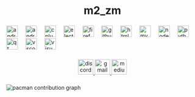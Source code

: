 <h1 align="center">m2_zm</h1>

###

<div align="left">
  <img src="https://cdn.jsdelivr.net/gh/devicons/devicon/icons/android/android-original.svg" height="30" alt="android logo"  />
  <img width="12" />
  <img src="https://cdn.jsdelivr.net/gh/devicons/devicon/icons/androidstudio/androidstudio-original.svg" height="30" alt="androidstudio logo"  />
  <img width="12" />
  <img src="https://cdn.jsdelivr.net/gh/devicons/devicon/icons/cplusplus/cplusplus-original.svg" height="30" alt="cplusplus logo"  />
  <img width="12" />
  <img src="https://cdn.jsdelivr.net/gh/devicons/devicon/icons/electron/electron-original.svg" height="30" alt="electron logo"  />
  <img width="12" />
  <img src="https://cdn.jsdelivr.net/gh/devicons/devicon/icons/firefox/firefox-original.svg" height="30" alt="firefox logo"  />
  <img width="12" />
  <img src="https://cdn.jsdelivr.net/gh/devicons/devicon/icons/github/github-original.svg" height="30" alt="github logo"  />
  <img width="12" />
  <img src="https://cdn.jsdelivr.net/gh/devicons/devicon/icons/html5/html5-original.svg" height="30" alt="html5 logo"  />
  <img width="12" />
  <img src="https://cdn.jsdelivr.net/gh/devicons/devicon/icons/mysql/mysql-original.svg" height="30" alt="mysql logo"  />
  <img width="12" />
  <img src="https://cdn.jsdelivr.net/gh/devicons/devicon/icons/nodejs/nodejs-original.svg" height="30" alt="nodejs logo"  />
  <img width="12" />
  <img src="https://cdn.jsdelivr.net/gh/devicons/devicon/icons/python/python-original.svg" height="30" alt="python logo"  />
  <img width="12" />
  <img src="https://cdn.jsdelivr.net/gh/devicons/devicon/icons/qt/qt-original.svg" height="30" alt="qt logo"  />
  <img width="12" />
  <img src="https://cdn.jsdelivr.net/gh/devicons/devicon/icons/vscode/vscode-original.svg" height="30" alt="vscode logo"  />
  <img width="12" />
  <img src="https://cdn.jsdelivr.net/gh/devicons/devicon/icons/visualstudio/visualstudio-plain.svg" height="30" alt="visualstudio logo"  />
</div>

###

<div align="center">
  <a href="https://discord.com/users/874969941583999037" target="_blank">
    <img src="https://img.shields.io/static/v1?message=m2_zm&logo=discord&label=&color=7289DA&logoColor=logo&labelColor=&style=for-the-badge" height="40" alt="discord logo"  />
  </a>
  <a href="mailto:m2zmforever@gmail.com" target="_blank">
    <img src="https://img.shields.io/static/v1?message=m2zmforever&logo=gmail&label=&color=D14836&logoColor=white&labelColor=&style=for-the-badge" height="40" alt="gmail logo"  />
  </a>
  <img src="https://img.shields.io/static/v1?message=Website&logo=medium&label=&color=000000&logoColor=000000&labelColor=&style=for-the-badge" height="40" alt="medium logo"  />
</div>

###

<picture>
  <source media="(prefers-color-scheme: dark)" srcset="https://raw.githubusercontent.com/m2zm-1/m2zm-1/output/pacman-contribution-graph-dark.svg">
  <source media="(prefers-color-scheme: light)" srcset="https://raw.githubusercontent.com/m2zm-1/m2zm-1/output/pacman-contribution-graph.svg">
  <img alt="pacman contribution graph" src="https://raw.githubusercontent.com/m2zm-1/m2zm-1/output/pacman-contribution-graph.svg">
</picture>

###
